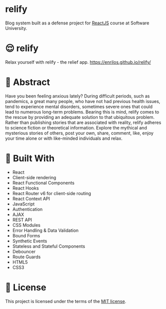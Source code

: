 # relify
Blog system built as a defense project for <a href="https://softuni.bg/trainings/3575/reactjs-november-2021">ReactJS</a> course at Software University.

# 😌 relify

Relax yourself with relify - the relief app. <a href="https://enrilos.github.io/relify/">https://enrilos.github.io/relify/</a>

# 📄 Abstract

Have you been feeling anxious lately? During difficult periods, such as pandemics, a great many people, who have not had previous health issues, tend to experience mental disorders, sometimes severe ones that could lead to numerous long-term problems. Bearing this is mind, relify comes to the rescue by providing an adequate solution to that ubiquitous problem. Rather than publishing stories that are associated with reality, relify adheres to science fiction or theoretical information. Explore the mythical and mysterious stories of others, post your own, share, comment, like, enjoy your time alone or with like-minded individuals and relax.

# 🔨 Built With
- React
- Client-side rendering
- React Functional Components
- React Hooks
- React Router v6 for client-side routing
- React Context API
- JavaScript
- Authentication
- AJAX
- REST API
- CSS Modules
- Error Handling & Data Validation
- Bound Forms
- Synthetic Events
- Stateless and Stateful Components
- Debouncer
- Route Guards
- HTML5
- CSS3

# 📝 License
This project is licensed under the terms of the <a href="https://github.com/enrilos/relify/blob/main/LICENSE">MIT license</a>.

